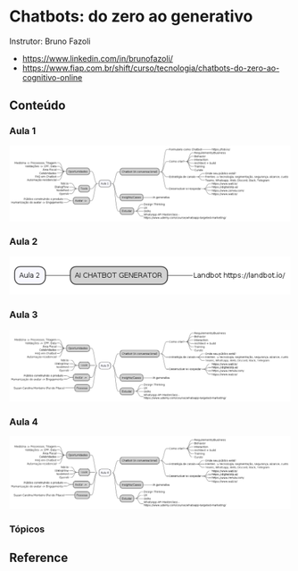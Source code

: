 # Chatbots: do zero ao generativo

Instrutor: Bruno Fazoli
- https://www.linkedin.com/in/brunofazoli/
- https://www.fiap.com.br/shift/curso/tecnologia/chatbots-do-zero-ao-cognitivo-online

## Conteúdo

### Aula 1

![](assets/docs/src/aula1/aula1.png)

### Aula 2

![](assets/docs/src/aula2/aula2.png)

### Aula 3

![](assets/docs/src/aula3/aula3.png)

### Aula 4

![](assets/docs/src/aula4/aula4.png)

### Tópicos

## Reference

